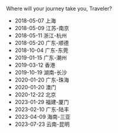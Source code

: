 Where will your journey take you, Traveler?

- 2018-05-07 上海
- 2018-05-09 江苏-南京
- 2018-05-11 浙江-杭州
- 2018-05-20 广东-顺德
- 2018-10-04 广东-东莞
- 2019-01-15 广东-潮州
- 2019-03-12 香港
- 2019-10-19 湖南-长沙
- 2020-01-20 广东-珠海
- 2020-01-20 澳门
- 2020-12-22 北京
- 2023-01-29 福建-厦门
- 2023-02-10 广东-陆丰
- 2023-04-09 海南-三亚
- 2023-07-23 云南-昆明